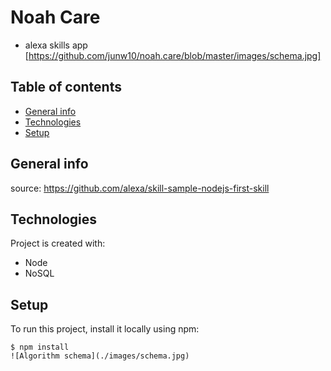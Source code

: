 ﻿# Noah Care
- alexa skills app
[https://github.com/junw10/noah.care/blob/master/images/schema.jpg]
## Table of contents
* [General info](#general-info)
* [Technologies](#technologies)
* [Setup](#setup)

## General info
source: 
https://github.com/alexa/skill-sample-nodejs-first-skill

## Technologies
Project is created with:
* Node
* NoSQL

## Setup
To run this project, install it locally using npm:

```
$ npm install
![Algorithm schema](./images/schema.jpg)
